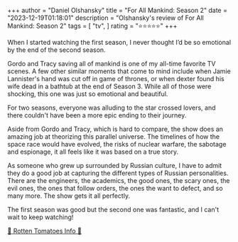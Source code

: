 +++
author = "Daniel Olshansky"
title = "For All Mankind: Season 2"
date = "2023-12-19T01:18:01"
description = "Olshansky's review of For All Mankind: Season 2"
tags = [
    "tv",
]
rating = "⭐⭐⭐⭐⭐"
+++

When I started watching the first season, I never thought I’d be so emotional by the end of the second season.

Gordo and Tracy saving all of mankind is one of my all-time favorite TV scenes. A few other similar moments that come to
mind include when Jamie Lannister's hand was cut off in game of thrones, or when dexter found his wife dead in a bathtub
at the end of Season 3. While all of those were shocking, this one was just so emotional and beautiful.

For two seasons, everyone was alluding to the star crossed lovers, and there couldn't have been a more epic ending
to their journey.

Aside from Gordo and Tracy, which is hard to compare, the show does an amazing job at theorizing this parallel universe.
The timelines of how the space race would have evolved, the risks of nuclear warfare, the sabotage and espionage, it all
feels like it was based on a true story.

As someone who grew up surrounded by Russian culture, I have to admit they do a good job at capturing the different
types of Russian personalities. There are the engineers, the academics, the good ones, the scary ones, the evil ones,
the ones that follow orders, the ones the want to defect, and so many more. The show gets it all perfectly.

The first season was good but the second one was fantastic, and I can't wait to keep watching!

[🍅 Rotten Tomatoes Info 🍅](https://www.rottentomatoes.com/tv/for_all_mankind/s02)
